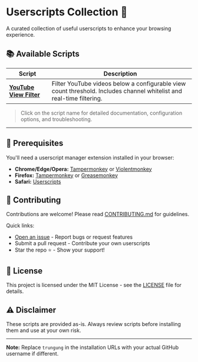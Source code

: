 # Userscripts Collection 🚀

A curated collection of useful userscripts to enhance your browsing experience.

## 📚 Available Scripts

| Script                                                  | Description                                                                                                          |
| ------------------------------------------------------- | -------------------------------------------------------------------------------------------------------------------- |
| [**YouTube View Filter**](./scripts/youtubeViewFilter/) | Filter YouTube videos below a configurable view count threshold. Includes channel whitelist and real-time filtering. |

> Click on the script name for detailed documentation, configuration options, and troubleshooting.

---

## 🔧 Prerequisites

You'll need a userscript manager extension installed in your browser:

- **Chrome/Edge/Opera:** [Tampermonkey](https://www.tampermonkey.net/) or [Violentmonkey](https://violentmonkey.github.io/)
- **Firefox:** [Tampermonkey](https://www.tampermonkey.net/) or [Greasemonkey](https://www.greasespot.net/)
- **Safari:** [Userscripts](https://github.com/quoid/userscripts)

## 🤝 Contributing

Contributions are welcome! Please read [CONTRIBUTING.md](CONTRIBUTING.md) for guidelines.

Quick links:

- [Open an issue](https://github.com/trungung/userscripts/issues) - Report bugs or request features
- Submit a pull request - Contribute your own userscripts
- Star the repo ⭐ - Show your support!

## 📄 License

This project is licensed under the MIT License - see the [LICENSE](LICENSE) file for details.

## ⚠️ Disclaimer

These scripts are provided as-is. Always review scripts before installing them and use at your own risk.

---

**Note:** Replace `trungung` in the installation URLs with your actual GitHub username if different.
